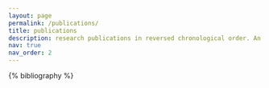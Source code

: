 ```yaml
---
layout: page
permalink: /publications/
title: publications
description: research publications in reversed chronological order. An up-to-date list is available on <a href='https://scholar.google.com/citations?user=Cq8HsGUAAAAJ'>Google Scholar</a>.
nav: true
nav_order: 2
---
```


<!-- _pages/publications.md -->
<div class="publications">

{% bibliography %}

</div>
